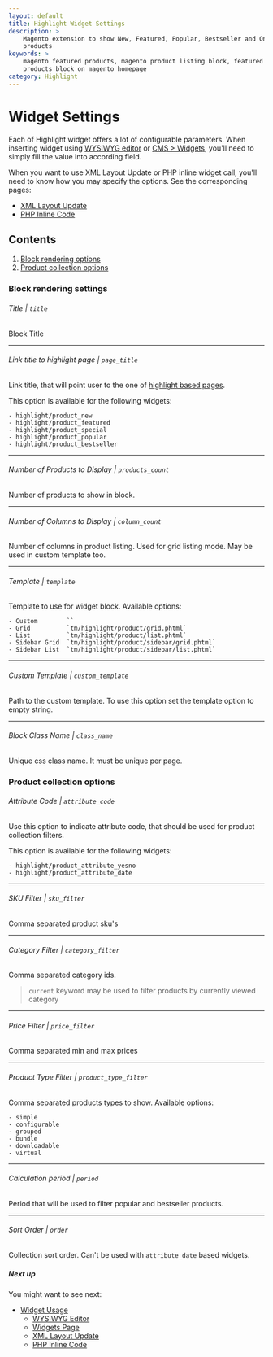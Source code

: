 ```yaml
---
layout: default
title: Highlight Widget Settings
description: >
    Magento extension to show New, Featured, Popular, Bestseller and OnSale
    products
keywords: >
    magento featured products, magento product listing block, featured
    products block on magento homepage
category: Highlight
---
```


# Widget Settings

Each of Highlight widget offers a lot of configurable parameters. When 
inserting widget using [WYSIWYG editor][usage_wysiwyg_editor] or 
[CMS > Widgets][usage_widgets_page], you'll need to simply fill the value into
according field.

When you want to use XML Layout Update or PHP inline widget call, you'll need to 
know how you may specify the options. See the corresponding pages:

- [XML Layout Update][usage_xml_update]
- [PHP Inline Code][usage_php]

## Contents

1. [Block rendering options](#block-rendering-options)
2. [Product collection options](#product-collection-options)

### Block rendering settings

###### Title | `title`

Block Title

---

###### Link title to highlight page | `page_title`

Link title, that will point user to the one of [highlight based pages][pages].

This option is available for the following widgets:

```
- highlight/product_new
- highlight/product_featured
- highlight/product_special
- highlight/product_popular
- highlight/product_bestseller
```

---

###### Number of Products to Display | `products_count`

Number of products to show in block.

---

###### Number of Columns to Display | `column_count`

Number of columns in product listing. Used for grid listing mode. May be used 
in custom template too.

---

###### Template | `template`

Template to use for widget block. Available options:

```
- Custom        ``
- Grid          `tm/highlight/product/grid.phtml`
- List          `tm/highlight/product/list.phtml`
- Sidebar Grid  `tm/highlight/product/sidebar/grid.phtml`
- Sidebar List  `tm/highlight/product/sidebar/list.phtml`
```

---

###### Custom Template | `custom_template`

Path to the custom template. To use this option set the template option to empty 
string.

---

###### Block Class Name | `class_name`

Unique css class name. It must be unique per page.

### Product collection options

###### Attribute Code | `attribute_code`

Use this option to indicate attribute code, that should be used for product 
collection filters.

This option is available for the following widgets:

```
- highlight/product_attribute_yesno
- highlight/product_attribute_date
```

---

###### SKU Filter | `sku_filter`

Comma separated product sku's

---

###### Category Filter | `category_filter`

Comma separated category ids. 

> `current` keyword may be used to filter products by currently viewed category

---

###### Price Filter  | `price_filter`

Comma separated min and max prices

---

###### Product Type Filter | `product_type_filter`

Comma separated products types to show. Available options:

```
- simple
- configurable
- grouped
- bundle
- downloadable
- virtual
```

---

###### Calculation period | `period`

Period that will be used to filter popular and bestseller products.

---

###### Sort Order | `order`

Collection sort order. Can't be used with `attribute_date` based widgets.

##### Next up

You might want to see next: 

- [Widget Usage](/extensions/highlight/widgets/usage/)
    - [WYSIWYG Editor](/extensions/highlight/widgets/usage/#wysiwyg-editor)
    - [Widgets Page](/extensions/highlight/widgets/usage/#widgets-page)
    - [XML Layout Update](/extensions/highlight/widgets/usage/#xml-layout-update)
    - [PHP Inline Code](/extensions/highlight/widgets/usage/#php-inline-code)

[pages]: /extensions/highlight/pages/
[usage_wysiwyg_editor]: /extensions/highlight/widgets/usage/#wysiwyg-editor
[usage_widgets_page]: /extensions/highlight/widgets/usage/#widgets-page
[usage_xml_update]: /extensions/highlight/widgets/usage/#xml-layout-update
[usage_php]: /extensions/highlight/widgets/usage/#php-inline-code
